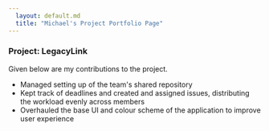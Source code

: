 ```yaml
---
  layout: default.md
  title: "Michael's Project Portfolio Page"
---
```


### Project: LegacyLink

Given below are my contributions to the project.

- Managed setting up of the team's shared repository
- Kept track of deadlines and created and assigned issues, distributing the workload evenly across members
- Overhauled the base UI and colour scheme of the application to improve user experience
